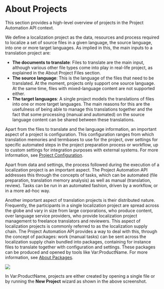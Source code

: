 About Projects
====
This section provides a high-level overview of projects in the Project Automation API context.

We define a localization project as the data, resources and process required to localize a set of source files in a given language, the source language, into one or more target languages. As implied in this, the main inputs to a translation project are:

* **The documents to translate**: Files to translate are the main input, although various other file types come into play in real-life project, as explained in the About Project Files section.
* **The source language**: This is the language of the files that need to be translated. At the moment, projects only support one source language. At the same time, files with mixed-language content are not supported either.
* **The target languages**: A single project models the translations of files into one or more target languages. The main reasons for this are the usefulness of being able to manage this translations together and the fact that some processing (manual and automated) on the source language content can be shared between these translations.


Apart from the files to translate and the language information, an important aspect of a project is configuration. This configuration ranges from which translation memories and termbases to use for the project, over settings for specific automated steps in the project preparation process or workflow, up to custom settings for integration purposes with external systems. For more information, see [Project Configuration](project_configuration.md).

Apart from data and settings, the process followed during the execution of a localization project is an important aspect. The Project Automation API addresses this through the concepts of tasks, which can be automated (file preparation, translation memory analysis) as well as manual (translation, review). Tasks can be run in an automated fashion, driven by a workflow, or in a more ad-hoc way.

Another important aspect of translation projects is their distributed nature. Frequently, the participants in a single localization project are spread across the globe and vary in size from large corporations, who produce content, over language service providers, who provide localization project management to freelance translators and reviewers. This aspect of localization projects is commonly referred to as the localization supply chain. The Project Automation API provides a way to deal with this, through the concept of packages: work (manual tasks) can be sent across the localization supply chain bundled into packages, containing for instance files to translate together with configuration and settings. These packages can be produced and opened by tools like Var:ProductName. For more information, see [About Packages](about_packages.md).

<img style="display:block; " src="images/NewProject03.jpg"/>

In Var:ProductName, projects are either created by opening a single file or by running the **New Project** wizard as shown in the above screenshot.
